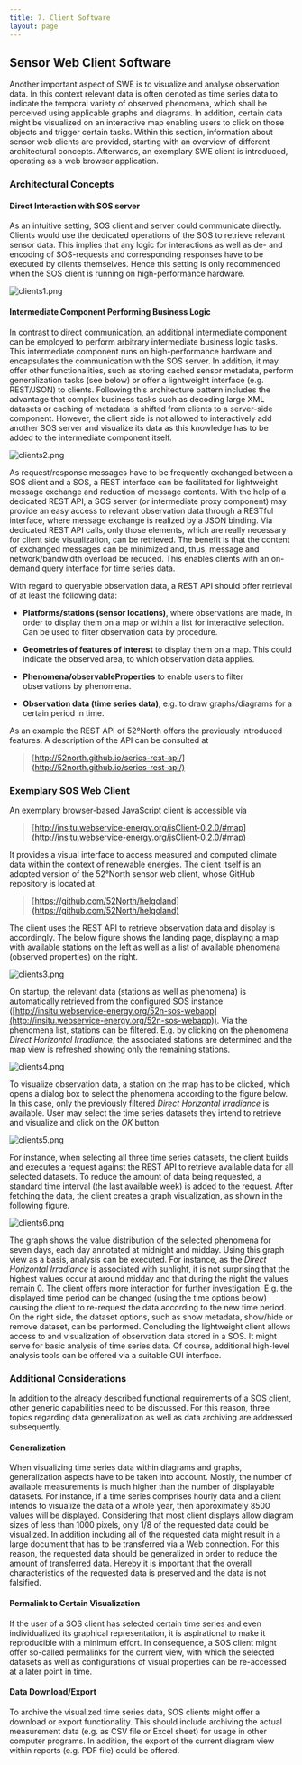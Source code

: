 ```yaml
---
title: 7. Client Software
layout: page
---
```


## Sensor Web Client Software

Another important aspect of SWE is to visualize and analyse observation data.
In this context relevant data is often denoted as time series data to indicate
the temporal variety of observed phenomena, which shall be perceived using
applicable graphs and diagrams. In addition, certain data might be visualized
on an interactive map enabling users to click on those objects and trigger
certain tasks. Within this section, information about sensor web clients are
provided, starting with an overview of different architectural concepts.
Afterwards, an exemplary SWE client is introduced, operating as a web browser
application.

### Architectural Concepts

#### Direct Interaction with SOS server

As an intuitive setting, SOS client and server could communicate directly.
Clients would use the dedicated operations of the SOS to retrieve relevant
sensor data. This implies that any logic for interactions as well as de- and
encoding of SOS-requests and corresponding responses have to be executed by
clients themselves. Hence this setting is only recommended when the SOS client
is running on high-performance hardware.

![clients1.png](images/clients1.png "Direct interaction between SOS client and SOS server")

#### Intermediate Component Performing Business Logic

In contrast to direct communication, an additional intermediate component
can be employed to perform arbitrary intermediate business logic tasks. This
intermediate component runs on high-performance hardware and encapsulates the
communication with the SOS server. In addition, it may offer other
functionalities, such as storing cached sensor metadata, perform generalization
tasks (see below) or offer a lightweight interface (e.g. REST/JSON)
to clients. Following this architecture pattern includes the advantage that
complex business tasks such as decoding large XML datasets or caching of
metadata is shifted from clients to a server-side component. However, the
client side is not allowed to interactively add another SOS server and
visualize its data as this knowledge has to be added to the intermediate
component itself.

![clients2.png](images/clients2.png "Intermediate component that encapsulates the interaction with SOS server")

As request/response messages have to be frequently exchanged between a SOS
client and a SOS, a REST interface can be facilitated for lightweight message
exchange and reduction of message contents. With the help of a dedicated REST
API, a SOS server (or intermediate proxy component) may provide an easy access
to relevant observation data through a RESTful interface, where message
exchange is realized by a JSON binding. Via dedicated REST API calls, only
those elements, which are really necessary for client side visualization, can
be retrieved. The benefit is that the content of exchanged messages can be
minimized and, thus, message and network/bandwidth overload be reduced. This
enables clients with an on-demand query interface for time series data.

With regard to queryable observation data, a REST API should offer retrieval
of at least the following data:

* **Platforms/stations (sensor locations)**, where observations are made, in order to display them on a map or within a list for interactive selection. Can be used to filter observation data by procedure.

* **Geometries of features of interest** to display them on a map. This could indicate the observed area, to which observation data applies.

* **Phenomena/observableProperties** to enable users to filter observations by phenomena.

* **Observation data (time series data)**, e.g. to draw graphs/diagrams for a certain period in time.

As an example the REST API of 52°North offers the previously
introduced features. A description of the API can be consulted at

> [http://52north.github.io/series-rest-api/](http://52north.github.io/series-rest-api/)

### Exemplary SOS Web Client

An exemplary browser-based JavaScript client is accessible via

> [http://insitu.webservice-energy.org/jsClient-0.2.0/#map](http://insitu.webservice-energy.org/jsClient-0.2.0/#map)

It provides a visual interface to access measured and computed climate
data within the context of renewable energies. The client itself is an adopted
version of the 52°North sensor web client, whose GitHub repository is located
at

> [https://github.com/52North/helgoland](https://github.com/52North/helgoland)


The client uses the REST
API to retrieve observation data and display is accordingly. The below figure shows
the landing page, displaying a map with available stations on the left as
well as a list of available phenomena (observed properties) on the right.

![clients3.png](images/clients3.png "Landing page of sensor web client")

On startup, the relevant data (stations as well as phenomena) is automatically
retrieved from the configured SOS instance
([http://insitu.webservice-energy.org/52n-sos-webapp](http://insitu.webservice-energy.org/52n-sos-webapp)).
Via the phenomena list, stations can be filtered. E.g. by clicking on the
phenomena _Direct Horizontal Irradiance_, the associated stations are determined
and the map view is refreshed showing only the remaining stations.

![clients4.png](images/clients4.png "Stations filtered by phenomena")

To visualize observation data, a station on the map has to be clicked,
which opens a dialog box to select the phenomena according to the figure below.
In this case, only the previously filtered _Direct Horizontal Irradiance_
is available. User may select the time series datasets they intend to retrieve
and visualize and click on the _OK_ button.

![clients5.png](images/clients5.png "Phenomena selection after click on marked station")

For instance, when selecting all three time series datasets, the client builds
and executes a request against the REST API to retrieve available data for all
selected datasets. To reduce the amount of data being requested, a standard
time interval (the last available week) is added to the request. After fetching
the data, the client creates a graph visualization, as shown in the following figure.

![clients6.png](images/clients6.png "Time series graph of selected phenomena Direct Horizontal Irradiance")

The graph shows the value distribution of the selected phenomena for seven
days, each day annotated at midnight and midday. Using this graph view as a
basis, analysis can be executed. For instance, as the _Direct Horizontal
Irradiance_ is associated with sunlight, it is not surprising that the highest
values occur at around midday and that during the night the values remain 0.
The client offers more interaction for further investigation. E.g. the displayed
time period can be changed (using the time options below) causing the client
to re-request the data according to the new time period. On the right side,
the dataset options, such as show metadata, show/hide or remove dataset, can
be performed. Concluding the lightweight client allows access to and
visualization of observation data stored in a SOS. It might serve for basic
analysis of time series data. Of course, additional high-level analysis tools
can be offered via a suitable GUI interface.

### Additional Considerations
In addition to the already described functional requirements of a SOS client,
other generic capabilities need to be discussed. For this reason, three topics
regarding data generalization as well as data archiving are addressed
subsequently.

#### Generalization

When visualizing time series data within diagrams and graphs, generalization
aspects have to be taken into account. Mostly, the number of available
measurements is much higher than the number of displayable datasets. For
instance, if a time series comprises hourly data and a client intends to
visualize the data of a whole year, then approximately 8500 values will be
displayed. Considering that most client displays allow diagram sizes of less
than 1000 pixels, only 1/8 of the requested data could be visualized. In
addition including all of the requested data might result in a large document
that has to be transferred via a Web connection. For this reason, the requested
data should be generalized in order to reduce the amount of transferred data.
Hereby it is important that the overall characteristics of the requested data
is preserved and the data is not falsified.

#### Permalink to Certain Visualization

If the user of a SOS client has selected certain time series and even
individualized its graphical representation, it is aspirational to make it
reproducible with a minimum effort. In consequence, a SOS client might offer
so-called permalinks for the current view, with which the selected datasets
as well as configurations of visual properties can be re-accessed at a later
point in time.

#### Data Download/Export

To archive the visualized time series data, SOS clients might offer a download
or export functionality. This should include archiving the actual measurement
data (e.g. as CSV file or Excel sheet) for usage in other computer programs.
In addition, the export of the current diagram view within reports
(e.g. PDF file) could be offered.
